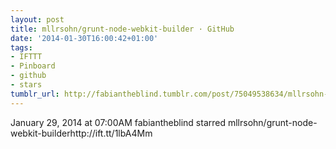 ```yaml
---
layout: post
title: mllrsohn/grunt-node-webkit-builder · GitHub
date: '2014-01-30T16:00:42+01:00'
tags:
- IFTTT
- Pinboard
- github
- stars
tumblr_url: http://fabiantheblind.tumblr.com/post/75049538634/mllrsohn-grunt-node-webkit-builder-github
---
```

January 29, 2014 at 07:00AM
fabiantheblind starred mllrsohn/grunt-node-webkit-builderhttp://ift.tt/1lbA4Mm
